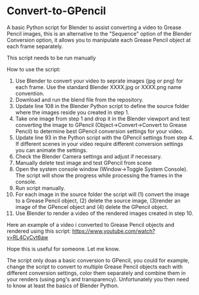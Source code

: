 # Convert-to-GPencil
A basic Python script for Blender to assist converting a video to Grease Pencil images, this is an alternative to the "Sequence" option of the Blender Conversion option, it allows you to manipulate each Grease Pencil object at each frame separately. 

This script needs to be run manually

How to use the script:

1) Use Blender to convert your video to seprate images (jpg or png) for each frame. Use the standard Blender XXXX.jpg or XXXX.png name convention. 
2) Download and run the blend file from the repository. 
3) Update line 108 in the Blender Python script to define the source folder where the images reside you created in step 1.  
4) Take one image from step 1 and drop it in the Blender viewport and test converting the image to GPencil (Object->Convert->Convert to Grease Pencil) to determine best GPencil conversion settings for your video.
5) Update line 93 in the Python script with the GPencil settings from step 4. If different scenes in your video require different conversion settings you can animate the settings.
6) Check the Blender Camera settings and adjust if necessary.
7) Manually delete test image and test GPencil from scene
8) Open the system console window (Window->Toggle System Console). The script will show the progress while processing the frames in the console.
9) Run script manually. 
10) For each image in the source folder the script will (1) convert the image to a Grease Pencil object, (2) delete the source image, (3)render an image of the GPencel object and (4) delete the GPencil object.
11) Use Blender to render a video of the rendered images created in step 10.    

Here an example of a video i converted to Grease Pencil objects and rendered using this script:
https://www.youtube.com/watch?v=RL4CyCvt6aw

Hope this is useful for someone. Let me know.

The script only doas a basic conversion to GPencil, you could for example, change the script to convert to multiple Grease Pencil objects each with different conversion settings, color them separately and combine them in your renders (using png's and transparency). Unfortunately you then need to know at least the basics of Blender Python.  
